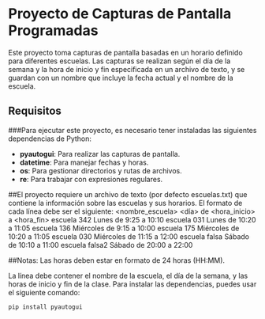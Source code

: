 # Proyecto de Capturas de Pantalla Programadas

Este proyecto toma capturas de pantalla basadas en un horario definido para diferentes escuelas. Las capturas se realizan según el día de la semana y la hora de inicio y fin especificada en un archivo de texto, y se guardan con un nombre que incluye la fecha actual y el nombre de la escuela.

## Requisitos

###Para ejecutar este proyecto, es necesario tener instaladas las siguientes dependencias de Python:

- **pyautogui**: Para realizar las capturas de pantalla.
- **datetime**: Para manejar fechas y horas.
- **os**: Para gestionar directorios y rutas de archivos.
- **re**: Para trabajar con expresiones regulares.

##El proyecto requiere un archivo de texto (por defecto escuelas.txt) que contiene la información sobre las escuelas y sus horarios. El formato de cada línea debe ser el siguiente:
<nombre_escuela> <día> de <hora_inicio> a <hora_fin>
escuela 342 Lunes de 9:25 a 10:10
escuela 031 Lunes de 10:20 a 11:05
escuela 136 Miércoles de 9:15 a 10:00
escuela 175 Miércoles de 10:20 a 11:05
escuela 030 Miércoles de 11:15 a 12:00
escuela falsa Sábado de 10:10 a 11:00
escuela falsa2 Sábado de 20:00 a 22:00

##Notas:
Las horas deben estar en formato de 24 horas (HH:MM).

La línea debe contener el nombre de la escuela, el día de la semana, y las horas de inicio y fin de la clase.
Para instalar las dependencias, puedes usar el siguiente comando:

```bash
pip install pyautogui


